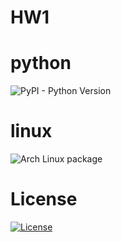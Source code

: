 # HW1

# python
![PyPI - Python Version](https://img.shields.io/pypi/pyversions/:packageName)

# linux
![Arch Linux package](https://img.shields.io/archlinux/v/:repository/:architecture/:packageName)

# License
[![License](https://img.shields.io/badge/License-Apache_2.0-blue.svg)](https://opensource.org/licenses/Apache-2.0)

